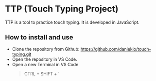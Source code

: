 # TTP (Touch Typing Project)

TTP is a tool to practice touch typing. It is developed in JavaScript.

## How to install and use

-   Clone the repository from Github: https://github.com/daniekio/touch-typing.git
-   Open the repository in VS Code.
-   Open a new Terminal in VS Code
    > CTRL + SHIFT + `
